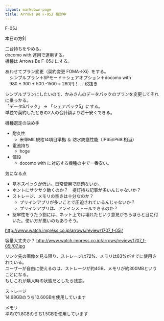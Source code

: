 ```yaml
---
layout: markdown-page
title: Arrows Be F-05J 検討中
---
```


F-05J


本日の方針

二台持ちをやめる。  
docomo with 運用で運用する。  
機種は Arrows Be F-05J にする。  

あわせてプラン変更（契約変更 FOMA→Xi）をする。  
　シンプルプラン＋SPモード＋シェアオプション＋docomo with  
　980 + 300 + 500 -1500 = 280円！ ... 税抜き

シンプルプランにしたいので、かみさんのデータパックのプランを変更してそれに乗っかる。  
「データSパック」 → 「シェアパック5」にする。  
単独で契約したときの2人の合計額より若干安くできる。



機種選定の決め手

- 耐久性
	- 米軍MIL規格14項目準拠 ＆ 防水防塵性能（IP65/IP68 相当）
- 電池持ち
	- hoge
- 値段
	- docomo with に対応する機種の中で一番安い。



気になる点

- 基本スペックが低い。日常使用で問題ないか。
- ホントにサクサク動くのか？　提灯持ち記事が多いんじゃないか？
- ストレージ、メモリの空きは十分なのか？
	- プリインアプリが多いことで圧迫されているんじゃないか？
	- プリインアプリは、アンインストールできるのか？
- 堅牢性をうたう割には、ネット上では壊れたという意見がちらほらと目に付いた。使い方が悪いのもありそう。



http://www.watch.impress.co.jp/arrows/review/1707_f-05j/

容量大丈夫か？
http://www.watch.impress.co.jp/arrows/review/1707_f-05j/07.jpg


リンク先の画像を見る限り、ストレージは72%、メモリは83%がすでに使用されている。  
ユーザーが自由に使えるのは、ストレージが約4GB、メモリが約300MBということになる。  
もしこれが購入時の状態だとしたら残念。  


ストレージ  
14.68GBのうち10.60GBを使用しています

メモリ  
平均で1.8GBのうち1.5GBを使用しています


